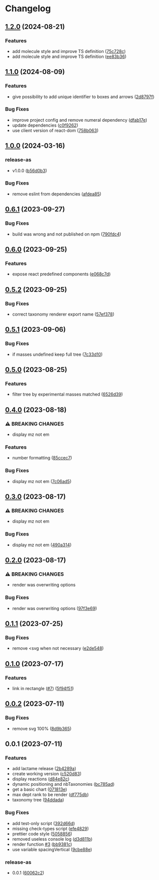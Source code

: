 # Changelog

## [1.2.0](https://github.com/cheminfo/react-tree-svg/compare/v1.1.0...v1.2.0) (2024-08-21)


### Features

* add molecule style and improve TS definition ([75c728c](https://github.com/cheminfo/react-tree-svg/commit/75c728c8a136b3e351a17f6b6e9a6b52dfa3da99))
* add molecule style and improve TS definition ([ee83b36](https://github.com/cheminfo/react-tree-svg/commit/ee83b369258be8a4711e4fd481e3c96b3928f2e6))

## [1.1.0](https://github.com/cheminfo/react-tree-svg/compare/v1.0.0...v1.1.0) (2024-08-09)


### Features

* give possibility to add unique identifier to boxes and arrows ([2d8797f](https://github.com/cheminfo/react-tree-svg/commit/2d8797f6948639d0e3bebdcfdecb5628c4818fde))


### Bug Fixes

* improve project config and remove numeral dependency ([dfab17e](https://github.com/cheminfo/react-tree-svg/commit/dfab17e87a5b12dd6e22982410a6599a710daeed))
* update dependencies ([c0f9262](https://github.com/cheminfo/react-tree-svg/commit/c0f9262a067c159d69116ef34beec8ae60ab8102))
* use client version of react-dom ([758b063](https://github.com/cheminfo/react-tree-svg/commit/758b0635e144301a0438accc01caa23c400cc679))

## [1.0.0](https://github.com/cheminfo/react-tree-svg/compare/v0.6.1...v1.0.0) (2024-03-16)


### release-as

* v1.0.0 ([b56d0b3](https://github.com/cheminfo/react-tree-svg/commit/b56d0b33e993958a1c2eec3a4183a0ec2d0cd0df))


### Bug Fixes

* remove eslint from dependencies ([afdea85](https://github.com/cheminfo/react-tree-svg/commit/afdea852eaf947688757568bf3d3b0f63c31f07d))

## [0.6.1](https://github.com/cheminfo/react-tree-svg/compare/v0.6.0...v0.6.1) (2023-09-27)


### Bug Fixes

* build was wrong and not published on npm ([790fdc4](https://github.com/cheminfo/react-tree-svg/commit/790fdc40c2bf5c2d16b12a2b957f1a9b5176da54))

## [0.6.0](https://github.com/cheminfo/react-tree-svg/compare/v0.5.2...v0.6.0) (2023-09-25)


### Features

* expose react predefined components ([e068c7d](https://github.com/cheminfo/react-tree-svg/commit/e068c7d41a8cd082b62a06d45f82a3d5ff1a7e75))

## [0.5.2](https://github.com/cheminfo/react-tree-svg/compare/v0.5.1...v0.5.2) (2023-09-25)


### Bug Fixes

* correct taxonomy renderer export name ([57ef378](https://github.com/cheminfo/react-tree-svg/commit/57ef3787eb9ff33ece050ab134aabb2d1e58f383))

## [0.5.1](https://github.com/cheminfo/react-tree-svg/compare/v0.5.0...v0.5.1) (2023-09-06)


### Bug Fixes

* if masses undefined keep full tree ([7c33d10](https://github.com/cheminfo/react-tree-svg/commit/7c33d10bb2e7e733570916e9dbccf991930a5122))

## [0.5.0](https://github.com/cheminfo/react-tree-svg/compare/v0.4.0...v0.5.0) (2023-08-25)


### Features

* filter tree by experimental masses matched ([6526d39](https://github.com/cheminfo/react-tree-svg/commit/6526d39393aea8aa912e0e068281d7528656d8b7))

## [0.4.0](https://github.com/cheminfo/react-tree-svg/compare/v0.3.0...v0.4.0) (2023-08-18)


### ⚠ BREAKING CHANGES

* display mz not em

### Features

* number formatting ([85ccec7](https://github.com/cheminfo/react-tree-svg/commit/85ccec724d21a3461e6d947cb42bbf8ef05fa320))


### Bug Fixes

* display mz not em ([7c06ad5](https://github.com/cheminfo/react-tree-svg/commit/7c06ad556b816694d4202c45ed3fdb8e2414a999))

## [0.3.0](https://github.com/cheminfo/react-tree-svg/compare/v0.2.0...v0.3.0) (2023-08-17)


### ⚠ BREAKING CHANGES

* display mz not em

### Bug Fixes

* display mz not em ([490a314](https://github.com/cheminfo/react-tree-svg/commit/490a314f8e7904b3b4a8bbdeed0c0a500460a793))

## [0.2.0](https://github.com/cheminfo/react-tree-svg/compare/v0.1.1...v0.2.0) (2023-08-17)


### ⚠ BREAKING CHANGES

* render was overwriting options

### Bug Fixes

* render was overwriting options ([97f3e69](https://github.com/cheminfo/react-tree-svg/commit/97f3e6977bf3e916020094fa69df3c84fa803810))

## [0.1.1](https://github.com/cheminfo/react-tree-svg/compare/v0.1.0...v0.1.1) (2023-07-25)


### Bug Fixes

* remove &lt;svg when not necessary ([e2de548](https://github.com/cheminfo/react-tree-svg/commit/e2de54870530f8dfc7cee572638e299146e54a51))

## [0.1.0](https://github.com/cheminfo/react-tree-svg/compare/v0.0.2...v0.1.0) (2023-07-17)


### Features

* link in rectangle ([#7](https://github.com/cheminfo/react-tree-svg/issues/7)) ([5f94f51](https://github.com/cheminfo/react-tree-svg/commit/5f94f51ec6c45cf147600db442a2ee13bdb93532))

## [0.0.2](https://github.com/cheminfo/react-tree-svg/compare/v0.0.1...v0.0.2) (2023-07-11)


### Bug Fixes

* remove svg 100% ([8d9b365](https://github.com/cheminfo/react-tree-svg/commit/8d9b365ad6133460b16d3df2b25bd5e20825ed29))

## 0.0.1 (2023-07-11)


### Features

* add lactame release ([2b4289a](https://github.com/cheminfo/react-tree-svg/commit/2b4289a4db5c9ff2a30b21c072739fdf9b0fec47))
* create working version ([c520d83](https://github.com/cheminfo/react-tree-svg/commit/c520d83dca4b9ff7537cd877091b0e5ab528b43c))
* display reactions ([d84e82c](https://github.com/cheminfo/react-tree-svg/commit/d84e82c7a71a665aa70d8b1fad76a7bbbc80eb21))
* dynamic positioning and nbTaxonomies ([bc785ad](https://github.com/cheminfo/react-tree-svg/commit/bc785ad2f437dff71c6cae92f9ecd1b971769086))
* get a basic chart ([071813e](https://github.com/cheminfo/react-tree-svg/commit/071813e73a22ba84e626dc264873993ff1b9893a))
* max dept rank to be render ([df775db](https://github.com/cheminfo/react-tree-svg/commit/df775db5494c1cf30c09b3c9cd21336d4b27277e))
* taxonomy tree ([94ddada](https://github.com/cheminfo/react-tree-svg/commit/94ddada6463e9bf69b361f7ca263d9255cf5a108))


### Bug Fixes

* add test-only script ([392d66d](https://github.com/cheminfo/react-tree-svg/commit/392d66d8ec5e8bfd98fdf9181b6578160f9aed3c))
* missing check-types script ([efe4829](https://github.com/cheminfo/react-tree-svg/commit/efe48292525df7595b55a2328e98b99e7883c811))
* prettier code style ([5058856](https://github.com/cheminfo/react-tree-svg/commit/50588560f9a2dd487313bc5fd29e799e0bc8b54d))
* removed useless console log ([d3d811b](https://github.com/cheminfo/react-tree-svg/commit/d3d811ba3f78c61e2f83ac17724f98f1ff22b07d))
* render function [#3](https://github.com/cheminfo/react-tree-svg/issues/3) ([bb9381c](https://github.com/cheminfo/react-tree-svg/commit/bb9381c68d5c025fa480676b38aeeb993d10673a))
* use variable spacingVertical ([9cbe88e](https://github.com/cheminfo/react-tree-svg/commit/9cbe88e5dde392bd4feede72ccd17002417b9927))


### release-as

* 0.0.1 ([60062c2](https://github.com/cheminfo/react-tree-svg/commit/60062c250039532c58a47fb41a20e7780c5779a1))

